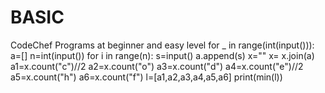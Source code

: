 # BASIC
CodeChef Programs at beginner and easy level
for _ in range(int(input())):
    a=[]
    n=int(input())
    for i in range(n):
        s=input()
        a.append(s)
    x=""
    x= x.join(a) 
    a1=x.count("c")//2
    a2=x.count("o")
    a3=x.count("d")
    a4=x.count("e")//2
    a5=x.count("h")
    a6=x.count("f")
    l=[a1,a2,a3,a4,a5,a6]
    print(min(l))
